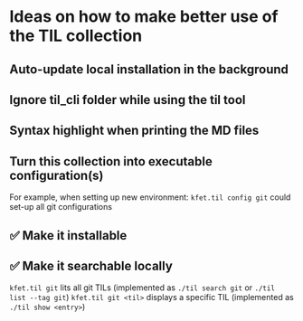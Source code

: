 # Ideas on how to make better use of the TIL collection

## Auto-update local installation in the background

## Ignore til_cli folder while using the til tool

## Syntax highlight when printing the MD files

## Turn this collection into executable configuration(s)

For example, when setting up new environment:
`kfet.til config git` could set-up all git configurations

## ✅ Make it installable

## ✅ Make it searchable locally

`kfet.til git` lits all git TILs (implemented as `./til search git` or `./til list --tag git`)
`kfet.til git <til>` displays a specific TIL (implemented as `./til show <entry>`)
